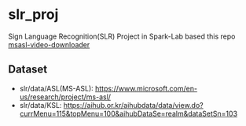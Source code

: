 # slr_proj
Sign Language Recognition(SLR) Project in Spark-Lab
based this repo [msasl-video-downloader](https://github.com/0hyunU/msasl-video-downloader)

## Dataset
* slr/data/ASL(MS-ASL): https://www.microsoft.com/en-us/research/project/ms-asl/
* slr/data/KSL:  https://aihub.or.kr/aihubdata/data/view.do?currMenu=115&topMenu=100&aihubDataSe=realm&dataSetSn=103